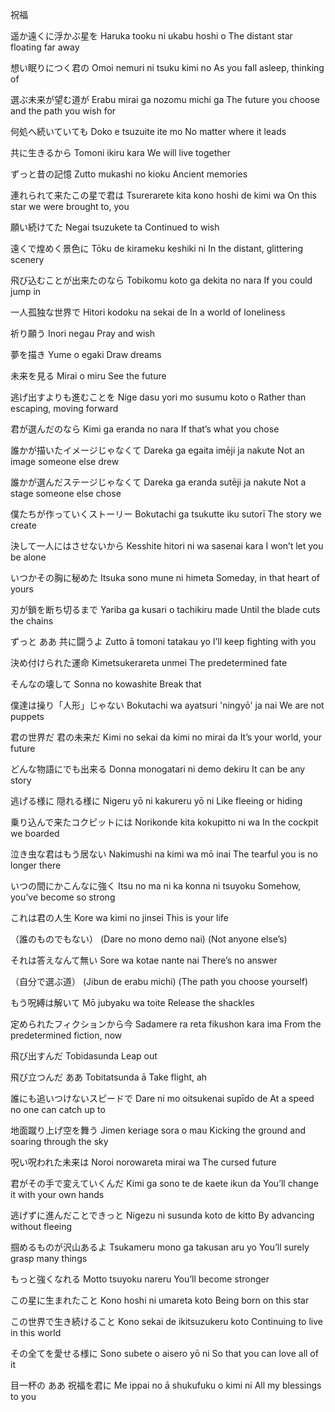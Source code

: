 祝福


遥か遠くに浮かぶ星を
Haruka tooku ni ukabu hoshi o
The distant star floating far away

想い眠りにつく君の
Omoi nemuri ni tsuku kimi no
As you fall asleep, thinking of

選ぶ未来が望む道が
Erabu mirai ga nozomu michi ga
The future you choose and the path you wish for

何処へ続いていても
Doko e tsuzuite ite mo
No matter where it leads

共に生きるから
Tomoni ikiru kara
We will live together

ずっと昔の記憶
Zutto mukashi no kioku
Ancient memories

連れられて来たこの星で君は
Tsurerarete kita kono hoshi de kimi wa
On this star we were brought to, you

願い続けてた
Negai tsuzukete ta
Continued to wish

遠くで煌めく景色に
Tōku de kirameku keshiki ni
In the distant, glittering scenery

飛び込むことが出来たのなら
Tobikomu koto ga dekita no nara
If you could jump in

一人孤独な世界で
Hitori kodoku na sekai de
In a world of loneliness

祈り願う
Inori negau
Pray and wish

夢を描き
Yume o egaki
Draw dreams

未来を見る
Mirai o miru
See the future

逃げ出すよりも進むことを
Nige dasu yori mo susumu koto o
Rather than escaping, moving forward

君が選んだのなら
Kimi ga eranda no nara
If that’s what you chose

誰かが描いたイメージじゃなくて
Dareka ga egaita imēji ja nakute
Not an image someone else drew

誰かが選んだステージじゃなくて
Dareka ga eranda sutēji ja nakute
Not a stage someone else chose

僕たちが作っていくストーリー
Bokutachi ga tsukutte iku sutorī
The story we create

決して一人にはさせないから
Kesshite hitori ni wa sasenai kara
I won’t let you be alone

いつかその胸に秘めた
Itsuka sono mune ni himeta
Someday, in that heart of yours

刃が鎖を断ち切るまで
Yariba ga kusari o tachikiru made
Until the blade cuts the chains

ずっと ああ 共に闘うよ
Zutto ā tomoni tatakau yo
I’ll keep fighting with you

決め付けられた運命
Kimetsukerareta unmei
The predetermined fate

そんなの壊して
Sonna no kowashite
Break that

僕達は操り「人形」じゃない
Bokutachi wa ayatsuri 'ningyō' ja nai
We are not puppets

君の世界だ 君の未来だ
Kimi no sekai da kimi no mirai da
It’s your world, your future

どんな物語にでも出来る
Donna monogatari ni demo dekiru
It can be any story

逃げる様に 隠れる様に
Nigeru yō ni kakureru yō ni
Like fleeing or hiding

乗り込んで来たコクピットには
Norikonde kita kokupitto ni wa
In the cockpit we boarded

泣き虫な君はもう居ない
Nakimushi na kimi wa mō inai
The tearful you is no longer there

いつの間にかこんなに強く
Itsu no ma ni ka konna ni tsuyoku
Somehow, you’ve become so strong

これは君の人生
Kore wa kimi no jinsei
This is your life

（誰のものでもない）
(Dare no mono demo nai)
(Not anyone else’s)

それは答えなんて無い
Sore wa kotae nante nai
There’s no answer

（自分で選ぶ道）
(Jibun de erabu michi)
(The path you choose yourself)

もう呪縛は解いて
Mō jubyaku wa toite
Release the shackles

定められたフィクションから今
Sadamere ra reta fikushon kara ima
From the predetermined fiction, now

飛び出すんだ
Tobidasunda
Leap out

飛び立つんだ ああ
Tobitatsunda ā
Take flight, ah

誰にも追いつけないスピードで
Dare ni mo oitsukenai supīdo de
At a speed no one can catch up to

地面蹴り上げ空を舞う
Jimen keriage sora o mau
Kicking the ground and soaring through the sky

呪い呪われた未来は
Noroi norowareta mirai wa
The cursed future

君がその手で変えていくんだ
Kimi ga sono te de kaete ikun da
You’ll change it with your own hands

逃げずに進んだことできっと
Nigezu ni susunda koto de kitto
By advancing without fleeing

掴めるものが沢山あるよ
Tsukameru mono ga takusan aru yo
You’ll surely grasp many things

もっと強くなれる
Motto tsuyoku nareru
You’ll become stronger

この星に生まれたこと
Kono hoshi ni umareta koto
Being born on this star

この世界で生き続けること
Kono sekai de ikitsuzukeru koto
Continuing to live in this world

その全てを愛せる様に
Sono subete o aisero yō ni
So that you can love all of it

目一杯の ああ 祝福を君に
Me ippai no ā shukufuku o kimi ni
All my blessings to you